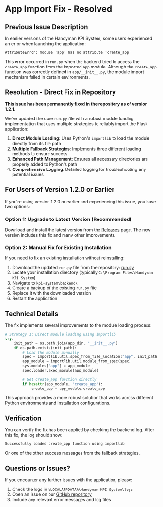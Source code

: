 # App Import Fix - Resolved

## Previous Issue Description

In earlier versions of the Handyman KPI System, some users experienced an error when launching the application:

```
AttributeError: module 'app' has no attribute 'create_app'
```

This error occurred in `run.py` when the backend tried to access the `create_app` function from the imported `app` module. Although the `create_app` function was correctly defined in `app/__init__.py`, the module import mechanism failed in certain environments.

## Resolution - Direct Fix in Repository

**This issue has been permanently fixed in the repository as of version 1.2.1.**

We've updated the core `run.py` file with a robust module loading implementation that uses multiple strategies to reliably import the Flask application:

1. **Direct Module Loading**: Uses Python's `importlib` to load the module directly from its file path
2. **Multiple Fallback Strategies**: Implements three different loading methods to ensure success
3. **Enhanced Path Management**: Ensures all necessary directories are properly added to Python's path
4. **Comprehensive Logging**: Detailed logging for troubleshooting any potential issues

## For Users of Version 1.2.0 or Earlier

If you're using version 1.2.0 or earlier and experiencing this issue, you have two options:

### Option 1: Upgrade to Latest Version (Recommended)

Download and install the latest version from the [Releases](https://github.com/skunkbandit/handyman-kpi-system/releases) page. The new version includes this fix and many other improvements.

### Option 2: Manual Fix for Existing Installation

If you need to fix an existing installation without reinstalling:

1. Download the updated `run.py` file from the repository: [run.py](https://raw.githubusercontent.com/skunkbandit/handyman-kpi-system/main/kpi-system/backend/run.py)
2. Locate your installation directory (typically `C:\Program Files\Handyman KPI System`)
3. Navigate to `kpi-system\backend\`
4. Create a backup of the existing `run.py` file
5. Replace it with the downloaded version
6. Restart the application

## Technical Details

The fix implements several improvements to the module loading process:

```python
# Strategy 1: Direct module loading using importlib
try:
    init_path = os.path.join(app_dir, "__init__.py")
    if os.path.exists(init_path):
        # Load the module manually
        spec = importlib.util.spec_from_file_location("app", init_path)
        app_module = importlib.util.module_from_spec(spec)
        sys.modules["app"] = app_module
        spec.loader.exec_module(app_module)
        
        # Get create_app function directly
        if hasattr(app_module, "create_app"):
            create_app = app_module.create_app
```

This approach provides a more robust solution that works across different Python environments and installation configurations.

## Verification

You can verify the fix has been applied by checking the backend log. After this fix, the log should show:

```
Successfully loaded create_app function using importlib
```

Or one of the other success messages from the fallback strategies.

## Questions or Issues?

If you encounter any further issues with the application, please:

1. Check the logs in `%LOCALAPPDATA%\Handyman KPI System\logs`
2. Open an issue on our [GitHub repository](https://github.com/skunkbandit/handyman-kpi-system/issues)
3. Include any relevant error messages and log files
